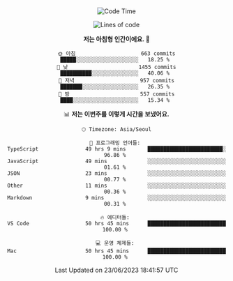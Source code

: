 <div align="center">

<br />

 <!--START_SECTION:waka-->
![Code Time](http://img.shields.io/badge/Code%20Time-870%20hrs-blue)

![Lines of code](https://img.shields.io/badge/%EC%A0%80%EB%8A%94%20%EC%97%AC%ED%83%9C%EA%B9%8C%EC%A7%80%20-3.4%20million%20%EC%A4%84%EC%9D%98%20%EC%BD%94%EB%93%9C%EB%A5%BC%20%EC%9E%91%EC%84%B1%ED%96%88%EC%96%B4%EC%9A%94.-blue)

**저는 아침형 인간이에요. 🐤** 

```text
🌞 아침                     663 commits         █████░░░░░░░░░░░░░░░░░░░░   18.25 % 
🌆 낮　                     1455 commits        ██████████░░░░░░░░░░░░░░░   40.06 % 
🌃 저녁                     957 commits         ███████░░░░░░░░░░░░░░░░░░   26.35 % 
🌙 밤　                     557 commits         ████░░░░░░░░░░░░░░░░░░░░░   15.34 % 
```


📊 **저는 이번주를 이렇게 시간을 보냈어요.** 

```text
🕑︎ Timezone: Asia/Seoul

💬 프로그래밍 언어들: 
TypeScript               49 hrs 9 mins       ████████████████████████░   96.86 % 
JavaScript               49 mins             ░░░░░░░░░░░░░░░░░░░░░░░░░   01.61 % 
JSON                     23 mins             ░░░░░░░░░░░░░░░░░░░░░░░░░   00.77 % 
Other                    11 mins             ░░░░░░░░░░░░░░░░░░░░░░░░░   00.36 % 
Markdown                 9 mins              ░░░░░░░░░░░░░░░░░░░░░░░░░   00.31 % 

🔥 에디터들: 
VS Code                  50 hrs 45 mins      █████████████████████████   100.00 % 

💻 운영 체제들: 
Mac                      50 hrs 45 mins      █████████████████████████   100.00 % 
```


 Last Updated on 23/06/2023 18:41:57 UTC
<!--END_SECTION:waka-->

</div>

